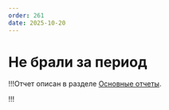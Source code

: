 ```yaml
---
order: 261
date: 2025-10-20
---
```

# Не брали за период

!!!Отчет описан в разделе [Основные отчеты](/8-отчеты-и-аналитика/1-основные-отчеты/7-не-брали-за-период/).

!!!
